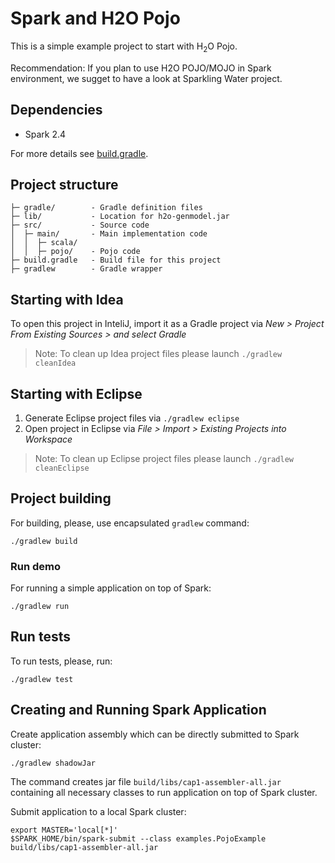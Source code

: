 # Spark and H2O Pojo

This is a simple example project to start with H<sub>2</sub>O Pojo. 

Recommendation: If you plan to use H2O POJO/MOJO in Spark environment, we sugget to have a look at Sparkling Water
project.

## Dependencies
  - Spark 2.4

For more details see [build.gradle](build.gradle).

## Project structure
 
```
├─ gradle/        - Gradle definition files
├─ lib/           - Location for h2o-genmodel.jar
├─ src/           - Source code
│  ├─ main/       - Main implementation code 
│  │  ├─ scala/
│  │  ├─ pojo/    - Pojo code
├─ build.gradle   - Build file for this project
├─ gradlew        - Gradle wrapper 
```

## Starting with Idea

To open this project in InteliJ, import it as a Gradle project
via _New > Project From Existing Sources > and select Gradle_
    
> Note: To clean up Idea project files please launch `./gradlew cleanIdea`

## Starting with Eclipse
  1. Generate Eclipse project files via `./gradlew eclipse`
  2. Open project in Eclipse via _File > Import > Existing Projects into Workspace_

> Note: To clean up Eclipse project files please launch `./gradlew cleanEclipse`

## Project building

For building, please, use encapsulated `gradlew` command:
```
./gradlew build
```

### Run demo
For running a simple application on top of Spark:
```
./gradlew run
```

## Run tests

To run tests, please, run:
```
./gradlew test
```


## Creating and Running Spark Application

Create application assembly which can be directly submitted to Spark cluster:
```
./gradlew shadowJar
```

The command creates jar file `build/libs/cap1-assembler-all.jar` containing all necessary classes to run application on top of Spark cluster.

Submit application to a local Spark cluster:
```
export MASTER='local[*]'
$SPARK_HOME/bin/spark-submit --class examples.PojoExample build/libs/cap1-assembler-all.jar
```

